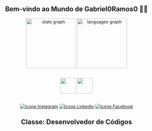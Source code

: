 <div align="center">

## Bem-vindo ao Mundo de Gabriel0Ramos0 🏰🚀

</div>

<div align="center">
  <img src="https://github-readme-stats.vercel.app/api?username=Gabriel0Ramos0&show_icons=true&theme=midnight-purple&include_all_commits=true&count_private=true" height="160" alt="stats graph" />
  <img src="https://github-readme-stats.vercel.app/api/top-langs/?username=Gabriel0Ramos0&layout=compact&langs_count=6&theme=midnight-purple" height="160" alt="languages graph" />
</div>

##

<div align="center">
 
  <img height="50em" width="50em" src="https://cdn.jsdelivr.net/gh/devicons/devicon/icons/java/java-original.svg" />
  <img height="50em" width="50em" src="https://cdn.jsdelivr.net/gh/devicons/devicon/icons/html5/html5-original.svg" />

</div>  

##

<div align="center">
 
  <a href="https://www.instagram.com/seu-instagram/" ><img alt="Icone Instagram" src="https://img.shields.io/badge/-Instagram-%23E4405F?style=for-the-badge&logo=instagram&logoColor=white"/></a>
  <a href="https://www.linkedin.com/in/seu-linkedin/" /><img alt="Icone Linkedin" src="https://img.shields.io/badge/-LinkedIn-%230077B5?style=for-the-badge&logo=linkedin&logoColor=white"/></a>
  <a href="https://www.facebook.com/seu-username-facebook/" ><img alt="Icone Facebook" src="https://img.shields.io/badge/-Facebook-%230077B5?style=for-the-badge&logo=facebook&logoColor=white"/></a>

</div>

<div align="center">

## Classe: Desenvolvedor de Códigos
</div>
